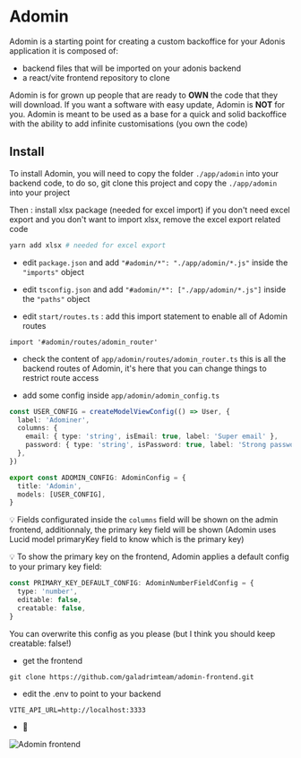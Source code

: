 # Adomin

Adomin is a starting point for creating a custom backoffice for your Adonis application it is composed of:

- backend files that will be imported on your adonis backend
- a react/vite frontend repository to clone

Adomin is for grown up people that are ready to **OWN** the code that they will download.
If you want a software with easy update, Adomin is **NOT** for you.
Adomin is meant to be used as a base for a quick and solid backoffice with the ability to add infinite customisations (you own the code)

## Install

To install Adomin, you will need to copy the folder `./app/adomin` into your backend code,
to do so, git clone this project and copy the `./app/adomin` into your project

Then :
install xlsx package (needed for excel import)
if you don't need excel export and you don't want to import xlsx, remove the excel export related code

```bash
yarn add xlsx # needed for excel export
```

- edit `package.json` and add `"#adomin/*": "./app/adomin/*.js"` inside the `"imports"` object

- edit `tsconfig.json` and add `"#adomin/*": ["./app/adomin/*.js"]` inside the `"paths"` object

- edit `start/routes.ts` : add this import statement to enable all of Adomin routes

```
import '#adomin/routes/adomin_router'
```

- check the content of `app/adomin/routes/adomin_router.ts` this is all the backend routes of Adomin, it's here that you can change things to restrict route access

- add some config inside `app/adomin/adomin_config.ts`

```ts
const USER_CONFIG = createModelViewConfig(() => User, {
  label: 'Adominer',
  columns: {
    email: { type: 'string', isEmail: true, label: 'Super email' },
    password: { type: 'string', isPassword: true, label: 'Strong password' },
  },
})

export const ADOMIN_CONFIG: AdominConfig = {
  title: 'Adomin',
  models: [USER_CONFIG],
}
```

:bulb: Fields configurated inside the `columns` field will be shown on the admin frontend, additionnaly, the primary key field will be shown
(Adomin uses Lucid model primaryKey field to know which is the primary key)

:bulb: To show the primary key on the frontend, Adomin applies a default config to your primary key field:

```ts
const PRIMARY_KEY_DEFAULT_CONFIG: AdominNumberFieldConfig = {
  type: 'number',
  editable: false,
  creatable: false,
}
```

You can overwrite this config as you please (but I think you should keep creatable: false!)

- get the frontend

```
git clone https://github.com/galadrimteam/adomin-frontend.git
```

- edit the .env to point to your backend

```
VITE_API_URL=http://localhost:3333
```

- :tada:

![Adomin frontend](./docs/assets/images/frontend.png)
